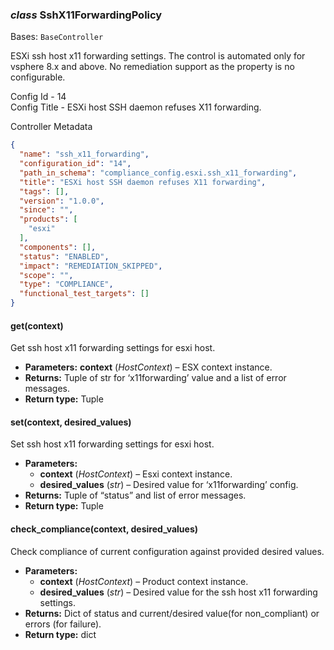 ### *class* SshX11ForwardingPolicy

Bases: `BaseController`

ESXi ssh host x11 forwarding settings.
The control is automated only for vsphere 8.x and above. No remediation support as the property is no configurable.

Config Id - 14
<br/>
Config Title - ESXi host SSH daemon refuses X11 forwarding.
<br/>

Controller Metadata
```json
{
  "name": "ssh_x11_forwarding",
  "configuration_id": "14",
  "path_in_schema": "compliance_config.esxi.ssh_x11_forwarding",
  "title": "ESXi host SSH daemon refuses X11 forwarding",
  "tags": [],
  "version": "1.0.0",
  "since": "",
  "products": [
    "esxi"
  ],
  "components": [],
  "status": "ENABLED",
  "impact": "REMEDIATION_SKIPPED",
  "scope": "",
  "type": "COMPLIANCE",
  "functional_test_targets": []
}
```

#### get(context)

Get ssh host x11 forwarding settings for esxi host.

* **Parameters:**
  **context** (*HostContext*) – ESX context instance.
* **Returns:**
  Tuple of str for ‘x11forwarding’ value and a list of error messages.
* **Return type:**
  Tuple

#### set(context, desired_values)

Set ssh host x11 forwarding settings for esxi host.

* **Parameters:**
  * **context** (*HostContext*) – Esxi context instance.
  * **desired_values** (*str*) – Desired value for ‘x11forwarding’ config.
* **Returns:**
  Tuple of “status” and list of error messages.
* **Return type:**
  Tuple

#### check_compliance(context, desired_values)

Check compliance of current configuration against provided desired values.

* **Parameters:**
  * **context** (*HostContext*) – Product context instance.
  * **desired_values** (*str*) – Desired value for the ssh host x11 forwarding settings.
* **Returns:**
  Dict of status and current/desired value(for non_compliant) or errors (for failure).
* **Return type:**
  dict
